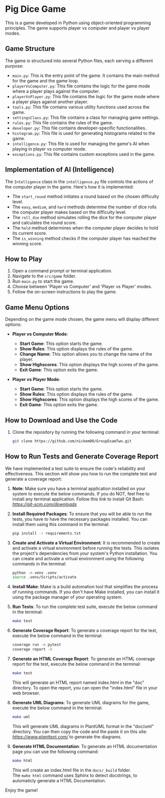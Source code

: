 # Pig Dice Game

This is a game developed in Python using object-oriented programming principles. The game supports player vs computer and player vs player modes.

## Game Structure

The game is structured into several Python files, each serving a different purpose:

- `main.py`: This is the entry point of the game. It contains the main method for the game and the game loop.
- `playerVsComputer.py`: This file contains the logic for the game mode where a player plays against the computer.
- `playerVsPlayer.py`: This file contains the logic for the game mode where a player plays against another player.
- `tools.py`: This file contains various utility functions used across the game.
- `settingsClass.py`: This file contains a class for managing game settings.
- `rules.py`: This file contains the rules of the game.
- `developer.py`: This file contains developer-specific functionalities.
- `histogram.py`: This file is used for generating histograms related to the game.
- `intelligence.py`: This file is used for managing the game's AI when playing in player vs computer mode.
- `exceptions.py`: This file contains custom exceptions used in the game.

## Implementation of AI (Intelligence)

The `Intelligence` class in the `intelligence.py` file controls the actions of the computer player in the game. Here's how it is implemented:

- The `start_round` method initiates a round based on the chosen difficulty level.
- The `easy`, `medium`, and `hard` methods determine the number of dice rolls the computer player makes based on the difficulty level.
- The `roll_die` method simulates rolling the dice for the computer player and calculates the round score.
- The `hold` method determines when the computer player decides to hold its current score.
- The `is_winning` method checks if the computer player has reached the winning score.

## How to Play

1. Open a command prompt or terminal application.
2. Navigate to the `src/game` folder.
3. Run `main.py` to start the game.
4. Choose between 'Player vs Computer' and 'Player vs Player' modes.
5. Follow the on-screen instructions to play the game.

## Game Menu Options

Depending on the game mode chosen, the game menu will display different options:

- **Player vs Computer Mode**:
    - **Start Game**: This option starts the game.
    - **Show Rules**: This option displays the rules of the game.
    - **Change Name**: This option allows you to change the name of the player.
    - **Show Highscores**: This option displays the high scores of the game.
    - **Exit Game**: This option exits the game.

- **Player vs Player Mode**:
    - **Start Game**: This option starts the game.
    - **Show Rules**: This option displays the rules of the game.
    - **Show Highscores**: This option displays the high scores of the game.
    - **Exit Game**: This option exits the game.

## How to Download and Use the Code

1. Clone the repository by running the following command in your terminal:

    ```bash
    git clone https://github.com/nickem00/GroupExamTwo.git

## How to Run Tests and Generate Coverage Report

We have implemented a test suite to ensure the code's reliability and effectiveness. This section will show you how to run the complete test and generate a coverage report:

1. **Note**: Make sure you have a terminal application installed on your system to execute the below commands. If you do NOT, feel free to install any terminal application. Follow this link to install Git Bash: *https://git-scm.com/downloads*

2. **Install Required Packages**: To ensure that you will be able to run the tests, you have to have the necessary packages installed. You can install them using this command in the terminal:

    ```bash
    pip install -r requirements.txt
    ```

3. **Create and Activate a Virtual Environment**: It is recommended to create and activate a virtual environment before running the tests. This isolates the project's dependencies from your system's Python installation. You can create and activate a virtual environment using the following commands in the terminal:

    ```bash
    python -m venv .venv
    source .venv/Scripts/activate
    ```

4. **Install Make**: Make is a build automation tool that simplifies the process of running commands. If you don't have Make installed, you can install it using the package manager of your operating system.

5. **Run Tests**: To run the complete test suite, execute the below command in the terminal:

    ```bash
    make test
    ```

6. **Generate Coverage Report**: To generate a coverage report for the test, execute the below command in the terminal:

    ```bash
    coverage run -m pytest
    coverage report -m
    ```

7. **Generate an HTML Coverage Report**: To generate an HTML coverage report for the test, execute the below command in the terminal:

    ```bash
    make test
    ```

   This will generate an HTML report named index.html in the "doc" directory. To open the report, you can open the "index.html" file in your web browser.

8. **Generate UML Diagrams**: To generate UML diagrams for the game, execute the below command in the terminal:

    ```bash
    make uml
    ```

   This will generate UML diagrams in PlantUML format in the "doc/uml" directory. You can then copy the code and the paste it on this site: *https://www.planttext.com/* to generate the diagrams.

8. **Generate HTML Documentation**: To generate an HTML documentation page you can use the following command:
    ```bash
    make html
    ```
    This will create an index.html file in the `docs/_build` folder.\
    The `make html` command uses Sphinx to detect docstrings, to automaticly generate a HTML Documentation.

Enjoy the game!